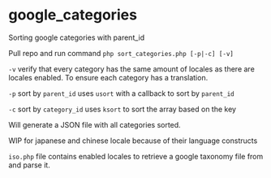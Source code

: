 # google_categories
Sorting google categories with parent_id

Pull repo and run command ```php sort_categories.php [-p|-c] [-v]```

```-v``` verify that every category has the same amount of locales as there are locales enabled. To ensure each category has a translation.

```-p``` sort by `parent_id` uses `usort` with a callback to sort by `parent_id`

```-c``` sort by `category_id` uses `ksort` to sort the array based on the key

Will generate a JSON file with all categories sorted.

WIP for japanese and chinese locale because of their language constructs

```iso.php``` file contains enabled locales to retrieve a google taxonomy file from and parse it.
